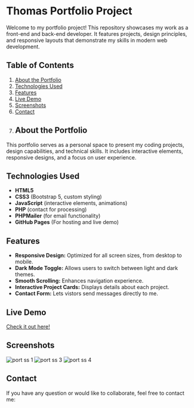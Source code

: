# Thomas Portfolio Project 
Welcome to my portfolio project! This repository showcases my work as a front-end and back-end developer. It features projects, design principles, and responsive layouts that demonstrate my skills in modern web development.
## Table of Contents 
1. [About the Portfolio](#about-the-portfolio)
2. [Technologies Used](#technologies-used)
3. [Features](#features)
5. [Live Demo](#live-demo)
6. [Screenshots](#screenshots)
7. [Contact](#contact)
8. ## About the Portfolio
 This portfolio serves as a personal space to present my coding projects, design capabilities, and technical skills. It includes interactive elements, responsive designs, and a focus on user experience.
 ## Technologies Used
 - **HTML5**
 - **CSS3** (Bootstrap 5, custom styling)
 - **JavaScript** (interactive elements, animations)
 - **PHP** (contact for processing)
 - **PHPMailer** (for email functionality)
 - **GitHub Pages** (For hosting and live demo)
## Features 
- **Responsive Design:** Optimized for all screen sizes, from desktop to mobile.
- **Dark Mode Toggle:** Allows users to switch between light and dark themes.
- **Smooth Scrolling:** Enhances navigation experience.
- **Interactive Project Cards:** Displays details about each project.
- **Contact Form:** Lets vistors send messages directly to me.
## Live Demo 
[Check it out here!](https://thomaswatkins-ecab660561de.herokuapp.com/index.html)
## Screenshots
![port ss 1](https://github.com/user-attachments/assets/a055483d-4e5b-47c2-98a4-0aae152158b7)
![port ss 3](https://github.com/user-attachments/assets/29186651-4da8-4eaf-87b6-a0d05a350fc3)
![port ss 4](https://github.com/user-attachments/assets/cf0d624c-57d8-456b-8df3-5a6afdf7974d)
## Contact 
If you have any question or would like to collaborate, feel free to contact me: 

